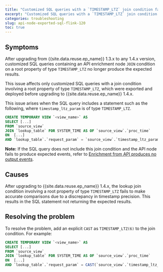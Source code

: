 ```yaml
---
title: "Customized SQL queries with a `TIMESTAMP_LTZ` join condition fail to produce expected results"
excerpt: "Customized SQL queries with a `TIMESTAMP_LTZ` join condition fail to produce expected results after upgrading to Event Processing 1.4.x."
categories: troubleshooting
slug: api-node-exported-sql-flink-120
toc: true
---
```


## Symptoms

After upgrading from {{site.data.reuse.ep_name}} 1.3.x to any 1.4.x version, customized SQL queries containing an API enrichment node `JOIN` condition on a root property of type `TIMESTAMP_LTZ` no longer produce the expected results.

This issue affects only customized SQL queries with a join condition involving a root property of type `TIMESTAMP_LTZ`, which were exported and deployed before upgrading to {{site.data.reuse.ep_name}} 1.4.x.

This issue arises when the SQL query includes a statement such as the following, where `timestamp_ltz_param`
is of type `TIMESTAMP_LTZ`.

```sql
CREATE TEMPORARY VIEW `<view_name>` AS
SELECT [...]
FROM `source_view`
JOIN `lookup_table` FOR SYSTEM_TIME AS OF `source_view`.`proc_time`
ON  [...]
AND `lookup_table`.`request_param` = `source_view`.`timestamp_ltz_param`;
```

**Note:** If the SQL query does not include this join condition and the API node fails to produce expected events, refer to [Enrichment from API produces no output events](../no-output-event-from-api-node/).

## Causes

After upgrading to {{site.data.reuse.ep_name}} 1.4.x, the lookup join condition involving a root property of type `TIMESTAMP_LTZ` fails to make accurate comparisons due to a discrepancy in timestamp precision. This results in the SQL statement not returning the expected results.

## Resolving the problem

To resolve the problem, add an explicit `CAST` as `TIMESTAMP_LTZ(6)` to the join condition. For example:

```sql
CREATE TEMPORARY VIEW `<view_name>` AS
SELECT [...]
FROM `source_view`
JOIN `lookup_table` FOR SYSTEM_TIME AS OF `source_view`.`proc_time`
ON  [...]
AND `lookup_table`.`request_param` = CAST(`source_view`.`timestamp_ltz_param` AS TIMESTAMP_LTZ(6));
```

